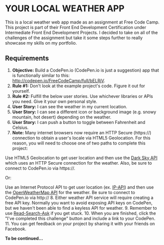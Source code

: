 # YOUR LOCAL WEATHER APP

This is a local weather web app made as an assignment at Free Code Camp. This project is part of their Front End Development Certification under Intermediate Front End Development Projects. I decided to take on all of the challenges of the assignment but take it some steps further to really showcase my skills on my portfolio.

## Requirements
1. **Objective:** Build a CodePen.io (CodePen.io is just a suggestion) app that is functionally similar to this: <http://codepen.io/FreeCodeCamp/full/bELRjV>.
2. **Rule #1:** Don't look at the example project's code. Figure it out for yourself.
3. **Rule #2:** Fulfill the below user stories. Use whichever libraries or APIs you need. Give it your own personal style.
4. **User Story:** I can see the weather in my current location.
5. **User Story:** I can see a different icon or background image (e.g. snowy mountain, hot desert) depending on the weather.
6. **User Story:** I can push a button to toggle between Fahrenheit and Celsius.
7. **Note:** Many internet browsers now require an HTTP Secure (https://) connection to obtain a user's locale via HTML5 Geolocation. For this reason, you will need to choose one of two paths to complete this project:

Use HTML5 Geolocation to get user location and then use the [Dark Sky API](https://darksky.net/dev/docs/forecast) which uses an HTTP Secure connection for the weather. Also, be sure to connect to CodePen.io via https://.

Or:

Use an Internet Protocol API to get user location (ex. [IP-API](http://ip-api.com/docs/api:json)) and then use the [OpenWeatherMap API](http://openweathermap.org/current#geo) for the weather. Be sure to connect to CodePen.io via http://
8. Either weather API service will require creating a free API key. Normally you want to avoid exposing API keys on CodePen, but we haven't been able to find a keyless API for weather.
9. Remember to use [Read-Search-Ask](http://forum.freecodecamp.org/t/how-to-get-help-when-you-are-stuck/19514) if you get stuck.
10. When you are finished, click the "I've completed this challenge" button and include a link to your CodePen.
11. You can get feedback on your project by sharing it with your friends on Facebook.

**To be continued...**
